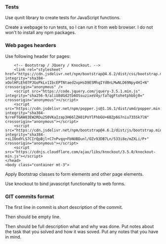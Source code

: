 ### Tests

Use qunit library to create tests for JavaScript functions.

Create a webpage to run tests, so I can run it from web browser. I do not won't to install any npm packages.




### Web pages hearders

Use following header for pages:

<!DOCTYPE html>
<html lang="en">
    <head>
        <title>JavaScript documentation</title>
        <meta charset="UTF-8" />
        <meta name="viewport" content="width=device-width, initial-scale=1.0" />

        <!-- Bootstrap / JQuery / Knockout. -->
        <link rel="stylesheet" href="https://cdn.jsdelivr.net/npm/bootstrap@4.6.2/dist/css/bootstrap.min.css" integrity="sha384-xOolHFLEh07PJGoPkLv1IbcEPTNtaed2xpHsD9ESMhqIYd0nLMwNLD69Npy4HI+N" crossorigin="anonymous" />
        <script src="https://code.jquery.com/jquery-3.5.1.min.js" integrity="sha256-9/aliU8dGd2tb6OSsuzixeV4y/faTqgFtohetphbbj0=" crossorigin="anonymous"></script>
        <script src="https://cdn.jsdelivr.net/npm/popper.js@1.16.1/dist/umd/popper.min.js" integrity="sha384-9/reFTGAW83EW2RDu2S0VKaIzap3H66lZH81PoYlFhbGU+6BZp6G7niu735Sk7lN" crossorigin="anonymous"></script>
        <script src="https://cdn.jsdelivr.net/npm/bootstrap@4.6.2/dist/js/bootstrap.min.js" integrity="sha384-+sLIOodYLS7CIrQpBjl+C7nPvqq+FbNUBDunl/OZv93DB7Ln/533i8e/mZXLi/P+" crossorigin="anonymous"></script>
        <script src="https://cdnjs.cloudflare.com/ajax/libs/knockout/3.5.0/knockout-min.js"></script>
    </head>
    <body class="container mt-3">

Apply Bootstrap classes to form elements and other page elements.

Use knockout to bind javascript functionality to web forms.


### GIT commits format

The first line in commit is short description of the commit.

Then should be empty line.

Then should be full description what and why was done. Put notes about the task that you solved and how it was soved. Put any notes that you have in mind.
